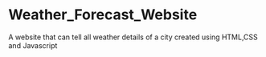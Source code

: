 # Weather_Forecast_Website
A website that can tell all weather details of a city
created using HTML,CSS and Javascript
